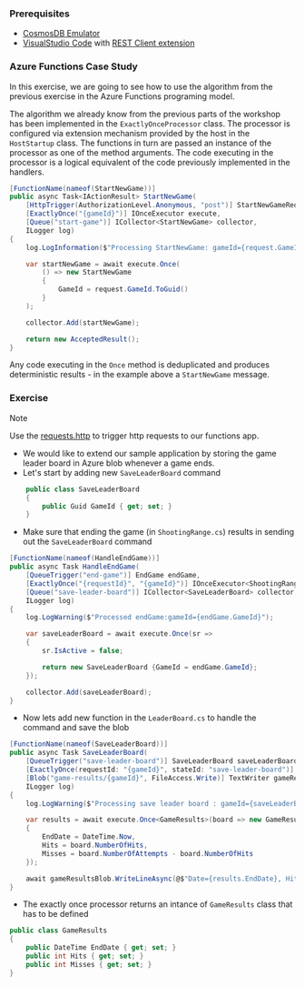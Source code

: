 ### Prerequisites

- [CosmosDB Emulator](https://learn.microsoft.com/en-us/azure/cosmos-db/how-to-develop-emulator?tabs=docker-linux%2Ccsharp&pivots=api-nosql#install-the-emulator)
- [VisualStudio Code](https://code.visualstudio.com/) with [REST Client extension](https://marketplace.visualstudio.com/items?itemName=humao.rest-client)

### Azure Functions Case Study

In this exercise, we are going to see how to use the algorithm from the previous exercise in the Azure Functions programing model.

The algorithm we already know from the previous parts of the workshop has been implemented in the `ExactlyOnceProcessor` class. The processor is configured via extension mechanism provided by the host in the `HostStartup` class. The functions in turn are passed an instance of the processor as one of the method arguments. The code executing in the processor is a logical equivalent of the code previously implemented in the handlers.

```csharp
[FunctionName(nameof(StartNewGame))]
public async Task<IActionResult> StartNewGame(
    [HttpTrigger(AuthorizationLevel.Anonymous, "post")] StartNewGameReques request,
    [ExactlyOnce("{gameId}")] IOnceExecutor execute,
    [Queue("start-game")] ICollector<StartNewGame> collector,
    ILogger log)
{
    log.LogInformation($"Processing StartNewGame: gameId={request.GameId}");

    var startNewGame = await execute.Once(
        () => new StartNewGame
        {
            GameId = request.GameId.ToGuid()
        }
    );

    collector.Add(startNewGame);

    return new AcceptedResult();
}
```

Any code executing in the `Once` method is deduplicated and produces deterministic results - in the example above a `StartNewGame` message.


### Exercise 


> [!NOTE]
>  Use the [requests.http](./requests.http) to trigger http requests to our functions app.

* We would like to extend our sample application by storing the game leader board in Azure blob whenever a game ends.
* Let's start by adding new `SaveLeaderBoard` command
```csharp
    public class SaveLeaderBoard
    {
        public Guid GameId { get; set; }
    }
```
* Make sure that ending the game (in `ShootingRange.cs`) results in sending out the `SaveLeaderBoard` command
```csharp
[FunctionName(nameof(HandleEndGame))]
public async Task HandleEndGame(
    [QueueTrigger("end-game")] EndGame endGame,
    [ExactlyOnce("{requestId}", "{gameId}")] IOnceExecutor<ShootingRangeState> execute,
    [Queue("save-leader-board")] ICollector<SaveLeaderBoard> collector,
    ILogger log)
{
    log.LogWarning($"Processed endGame:gameId={endGame.GameId}");

    var saveLeaderBoard = await execute.Once(sr =>
    {
        sr.IsActive = false;

        return new SaveLeaderBoard {GameId = endGame.GameId};
    });

    collector.Add(saveLeaderBoard);
}
```
* Now lets add new function in the `LeaderBoard.cs` to handle the command and save the blob
```csharp
[FunctionName(nameof(SaveLeaderBoard))]
public async Task SaveLeaderBoard(
    [QueueTrigger("save-leader-board")] SaveLeaderBoard saveLeaderBoard,
    [ExactlyOnce(requestId: "{gameId}", stateId: "save-leader-board")] IOnceExecutor<LeaderBoardState> execute,
    [Blob("game-results/{gameId}", FileAccess.Write)] TextWriter gameResultsBlob,
    ILogger log)
{
    log.LogWarning($"Processing save leader board : gameId={saveLeaderBoard.GameId}");

    var results = await execute.Once<GameResults>(board => new GameResults
    {
        EndDate = DateTime.Now,
        Hits = board.NumberOfHits,
        Misses = board.NumberOfAttempts - board.NumberOfHits
    });

    await gameResultsBlob.WriteLineAsync(@$"Date={results.EndDate}, Hits={results.Hits}, Misses={results.Misses}");
}
```
* The exactly once processor returns an intance of `GameResults` class that has to be defined
```csharp
public class GameResults
{
    public DateTime EndDate { get; set; }
    public int Hits { get; set; }
    public int Misses { get; set; }
}
```
